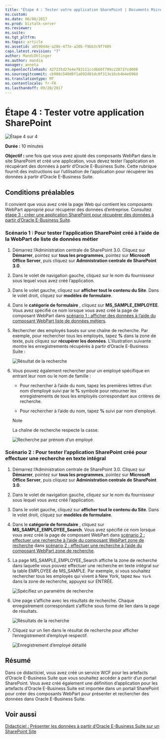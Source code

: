 ```yaml
---
title: "Étape 4 : Tester votre application SharePoint | Documents Microsoft"
ms.custom: 
ms.date: 06/08/2017
ms.prod: biztalk-server
ms.reviewer: 
ms.suite: 
ms.tgt_pltfrm: 
ms.topic: article
ms.assetid: a859044e-a28e-477e-a20b-f9bb3c9f7405
caps.latest.revision: "7"
author: MandiOhlinger
ms.author: mandia
manager: anneta
ms.openlocfilehash: 427235d27e4e783111ccdb60f799c228737cd008
ms.sourcegitcommit: cb908c540d8f1a692d01dc8f313e16cb4b4e696d
ms.translationtype: MT
ms.contentlocale: fr-FR
ms.lasthandoff: 09/20/2017
---
```

# <a name="step-4-test-your-sharepoint-application"></a>Étape 4 : Tester votre application SharePoint
![Étape 4 sur 4](../../adapters-and-accelerators/adapter-oracle-ebs/media/step-4of4.gif "Step_4of4")  
  
 **Durée :** 10 minutes  
  
 **Objectif :** une fois que vous avez ajouté des composants WebPart dans le site SharePoint et créé une application, vous devez tester l’application en récupérant des données à partir d’Oracle E-Business Suite. Cette rubrique fournit des instructions sur l’utilisation de l’application pour récupérer les données à partir d’Oracle E-Business Suite.  
  
## <a name="prerequisites"></a>Conditions préalables  
 Il convient que vous avez créé la page Web qui contient les composants WebPart approprié pour récupérer des données d’entreprise. Consultez [étape 3 : créer une application SharePoint pour récupérer des données à partir d’Oracle E-Business Suite](../../adapters-and-accelerators/adapter-oracle-ebs/step-3-create-a-sharepoint-application-to-retrieve-data-from-oracle-ebs.md).  
  
### <a name="scenario-1-to-test-the-sharepoint-application-created-using-business-data-list-web-part"></a>Scénario 1 : Pour tester l’application SharePoint créé à l’aide de la WebPart de liste de données métier  
  
1.  Démarrez l’Administration centrale de SharePoint 3.0. Cliquez sur **Démarrer**, pointez sur **tous les programmes**, pointez sur **Microsoft Office Server**, puis cliquez sur **Administration centrale de SharePoint 3.0**.  
  
2.  Dans le volet de navigation gauche, cliquez sur le nom du fournisseur sous lequel vous avez créé l’application.  
  
3.  Dans le volet gauche, cliquez sur **afficher tout le contenu du Site**. Dans le volet droit, cliquez sur **modèles de formulaire**.  
  
4.  Dans le **catégorie de formulaire** , cliquez sur **MS_SAMPLE_EMPLOYEE**. Vous avez spécifié ce nom lorsque vous avez créé la page de composant WebPart dans [scénario 1 : afficher des données à l’aide du composant WebPart liste de données métiers](../../adapters-and-accelerators/adapter-oracle-ebs/scenario-1-display-data-using-business-data-list-web-part.md).  
  
5.  Rechercher des employés basés sur une chaîne de recherche. Par exemple, pour rechercher tous les employés, tapez  **%**  dans la zone de texte, puis cliquez sur **récupérer les données**. L’illustration suivante montre les enregistrements récupérés à partir d’Oracle E-Business Suite :  
  
     ![Résultat de la recherche](../../adapters-and-accelerators/adapter-oracle-ebs/media/bdc-result.gif "BDC_Result")  
  
6.  Vous pouvez également rechercher pour un employé spécifique en entrant leur nom ou le nom de famille :  
  
    -   Pour rechercher à l’aide du nom, tapez les premières lettres d’un nom d’employé suivi par le  **%**  symbole pour retourner les enregistrements de tous les employés correspondant aux critères de recherche.  
  
    -   Pour rechercher à l’aide du nom, tapez  **%**  suivi par nom d’employé.  
  
    > [!NOTE]
    >  La chaîne de recherche respecte la casse.  
  
     ![Recherche par prénom d’un employé](../../adapters-and-accelerators/adapter-oracle-ebs/media/b5044c4d-31ec-46d8-b02c-3b26bfe8178e.gif "b5044c4d-31ec-46d8-b02c-3b26bfe8178e")  
  
### <a name="scenario-2-to-test-the-sharepoint-application-created-to-perform-a-full-text-search"></a>Scénario 2 : Pour tester l’application SharePoint créé pour effectuer une recherche en texte intégral  
  
1.  Démarrez l’Administration centrale de SharePoint 3.0. Cliquez sur **Démarrer**, pointez sur **tous les programmes**, pointez sur **Microsoft Office Server**, puis cliquez sur **Administration centrale de SharePoint 3.0**.  
  
2.  Dans le volet de navigation gauche, cliquez sur le nom du fournisseur sous lequel vous avez créé l’application.  
  
3.  Dans le volet gauche, cliquez sur **afficher tout le contenu du Site**. Dans le volet droit, cliquez sur **modèles de formulaire**.  
  
4.  Dans le **catégorie de formulaire** , cliquez sur **MS_SAMPLE_EMPLOYEE_Search**. Vous avez spécifié ce nom lorsque vous avez créé la page de composant WebPart dans [scénario 2 : effectuer une recherche à l’aide du composant WebPart zone de recherche](../../adapters-and-accelerators/adapter-oracle-ebs/scenario-2-search-using-the-search-box-web-part.md) dans [scénario 2 : effectuer une recherche à l’aide du composant WebPart zone de recherche](../../adapters-and-accelerators/adapter-oracle-ebs/scenario-2-search-using-the-search-box-web-part.md).  
  
5.  La page MS_SAMPLE_EMPLOYEE_Search affiche la zone de recherche dans laquelle vous pouvez effectuer une recherche en texte intégral sur la table EMPLOYEE de MS_SAMPLE. Par exemple, si vous souhaitez rechercher tous les employés qui vivent à New York, tapez `New York` dans la zone de recherche, appuyez sur ENTRÉE.  
  
     ![Spécifiez un paramètre de recherche](../../adapters-and-accelerators/adapter-oracle-ebs/media/34-search-result.gif "34_Search_Result")  
  
6.  Une page s’affiche avec les résultats de recherche. Chaque enregistrement correspondant s’affiche sous forme de lien dans la page de résultats.  
  
     ![Résultats de la recherche](../../adapters-and-accelerators/adapter-oracle-ebs/media/05cc6fdc-8c9f-4312-8579-ef1753d02c63.gif "05cc6fdc-8c9f-4312-8579-ef1753d02c63")  
  
7.  Cliquez sur un lien dans le résultat de recherche pour afficher l’enregistrement d’employé respectif.  
  
     ![Enregistrement d’employé détaillé](../../adapters-and-accelerators/adapter-oracle-ebs/media/36-search-result2.gif "36_Search_Result2")  
  
## <a name="summary"></a>Résumé  
 Dans ce didacticiel, vous avez créé un service WCF pour les artefacts d’Oracle E-Business Suite que vous souhaitez accéder à partir d’un portail SharePoint. Vous avez créé également une définition d’application pour les artefacts d’Oracle E-Business Suite est importée dans un portail SharePoint pour créer des composants WebPart pour présenter et rechercher des données dans Oracle E-Business Suite.  
  
## <a name="see-also"></a>Voir aussi  
 [Didacticiel : Présenter les données à partir d’Oracle E-Business Suite sur un SharePoint Site](../../adapters-and-accelerators/adapter-oracle-ebs/tutorial-present-data-from-oracle-e-business-suite-on-a-sharepoint-site.md)